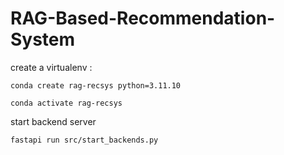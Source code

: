 # RAG-Based-Recommendation-System


create a virtualenv :

```
conda create rag-recsys python=3.11.10
```

```
conda activate rag-recsys
```


start backend server 

```
fastapi run src/start_backends.py
```